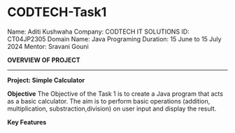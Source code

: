 # CODTECH-Task1
Name: Aditi Kushwaha
Company: CODTECH IT SOLUTIONS
ID: CT04JP2305
Domain Name: Java Programing
Duration: 15 June to 15 July 2024
Mentor: Sravani Gouni

**OVERVIEW OF PROJECT**
__________________________________________________________________________________________________________________________________________________________________________________

**Project: Simple Calculator**

**Objective**
The Objective of the Task 1 is to create a Java program that acts as a basic calculator. The aim is to perform basic operations (addition, multiplication, substraction,division) on user input and display the result.

**Key Features**
